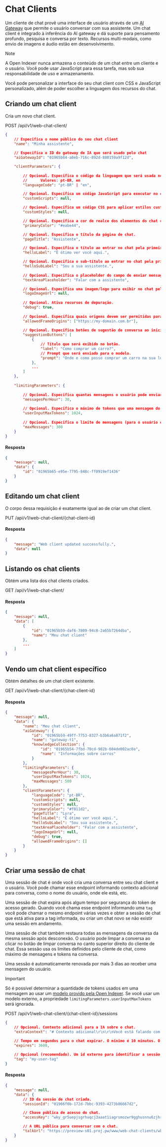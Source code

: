 # Chat Clients

Um cliente de chat provê uma interface de usuário através de um [AI Gateway](/docs/entities/ai-gateway) que permite o usuário conversar com sua assistente. Um chat client é integrado à inferência do AI gateway e dá suporte para pensamento profundo, pesquisa e conversa por texto. Recursos multi-modais, como envio de imagens e áudio estão em desenvolvimento.

> [!NOTE]
>
> A Open Indexer nunca armazena o conteúdo de um chat entre um cliente e o usuário. Você pode usar JavaScript para essa tarefa, mas sob sua responsabilidade de uso e armazenamento.

Você pode personalizar a interface do seu chat client com CSS e JavaScript personalizado, além de poder escolher a linguagem dos recursos do chat.

## Criando um chat client

Cria um novo chat client.

<div class="request-item get">
    <span>POST</span>
    <span>
        /api/v1/web-chat-client/
    </span>
</div>

```json
{
    // Especifica o nome público do seu chat client
    "name": "Minha assistente",
    
    // Especifica o ID do gateway de IA que será usado pelo chat
    "aiGatewayId": "01965b64-a8eb-716c-892d-880159a9f12d",

    "clientParameters": {
        
        // Opcional. Especifica o código da linguagem que será usada no chat para maioria dos elementos, como mensagens de erro, botões, etc.
        //      Valores: pt-BR, en
        "languageCode": "pt-BR" | "en",

        // Opcional. Especifica um código JavaScript para executar no chat.
        "customScripts": null,

        // Opcional. Especifica um código CSS para aplicar estilos customizados no chat.
        "customStyles": null,

        // Opcional. Especifica a cor de realce dos elementos do chat client.
        "primaryColor": "#eabe44",

        // Opcional. Especifica o título da página de chat.
        "pageTitle": "Assistente",

        // Opcional. Especifica o título ao entrar no chat pela primeira vez.
        "helloLabel": "É ótimo ver você aqui.",

        // Opcional. Especifica o sub-título ao entrar no chat pela primeira vez.
        "helloSubLabel": "Sou a sua assistente.",
        
        // Opcional. Especifica o placeholder do campo de enviar mensagem.
        "textAreaPlaceholder": "Falar com a assistente",

        // Opcional. Especifica uma imagem/logo para exibir no chat pela primeira vez.
        "logoImageUrl": null,
        
        // Opcional. Ativa recursos de depuração.
        "debug": true,
        
        // Opcional. Especifica quais origens devem ser permitidas para embutir o cliente de chat em um iframe. Se esse campo estiver vazio, qualquer origem será aceita.
        "allowedFrameOrigins": ["https://my-domain.com.br"],
        
        // Opcional. Especifica botões de sugestão de conversa ao iniciar uma nova sessão de chat. Você pode adicionar quantos botões quiser, mas o aconselhável é até 3 botões.
        "suggestionButtons": [
            {
                // Título que será exibido no botão.
                "label": "Como comprar um carro?",
                // Prompt que será enviado para o modelo.
                "prompt": "Onde e como posso comprar um carro na sua loja?"
            },
            ...
        ]
    },
    
    "limitingParameters": {
        
        // Opcional. Especifica quantas mensagens o usuário pode enviar por hora no chat. Essa opção é rastreada pelo userTag da sessão.
        "messagesPerHour": 30,
        
        // Opcional. Especifica o máximo de tokens que uma mensagem do usuário pode conter. Esse campo só é válido quando usado em modelos integrados ao Open Indexer.
        "userInputMaxTokens": 1024,
        
        // Opcional. Especifica o limite de mensagens (para o usuário e IA) que uma sessão pode ter.
        "maxMessages": 300
    }
}
```

#### Resposta

```json
{
    "message": null,
    "data": {
        "id": "01965b65-e95e-7795-848c-ff0919ef1436"
    }
}
```

## Editando um chat client

O corpo dessa requisição é exatamente igual ao de criar um chat client.

<div class="request-item get">
    <span>PUT</span>
    <span>
        /api/v1/web-chat-client/<span>{chat-client-id}</span>
    </span>
</div>

#### Resposta

```json
{
    "message": "Web client updated successfully.",
    "data": null
}
```

## Listando os chat clients

Obtém uma lista dos chat clients criados.

<div class="request-item get">
    <span>GET</span>
    <span>
        /api/v1/web-chat-client/
    </span>
</div>

#### Resposta

```json
{
    "message": null,
    "data": [
        {
            "id": "01965b59-daf6-7809-94c8-2a65b7264dba",
            "name": "Meu chat client"
        },
        ...
    ]
}
```

## Vendo um chat client específico

Obtém detalhes de um chat client existente.

<div class="request-item get">
    <span>GET</span>
    <span>
        /api/v1/web-chat-client/<span>{chat-client-id}</span>
    </span>
</div>

#### Resposta

```json
{
    "message": null,
    "data": {
        "name": "Meu chat client",
        "aiGateway": {
            "id": "01965b59-49ff-7753-8327-b3b6a6a871f2",
            "name": "gateway-t1",
            "knowledgeCollection": {
                "id": "01965b54-7fbd-70cd-982b-604de002ac0a",
                "name": "Informações sobre carros"
            }
        },
        "limitingParameters": {
            "messagesPerHour": 30,
            "userInputMaxTokens": 1024,
            "maxMessages": 500
        },
        "clientParameters": {
            "languageCode": "pt-BR",
            "customScripts": null,
            "customStyles": null,
            "primaryColor": "#f011d2",
            "pageTitle": "Lyra",
            "helloLabel": "É ótimo ver você aqui.",
            "helloSubLabel": "Sou sua assistente.",
            "textAreaPlaceholder": "Falar com a assistente",
            "logoImageUrl": null,
            "debug": true,
            "allowedFrameOrigins": []
        }
    }
}
```

## Criar uma sessão de chat

Uma sessão de chat é onde você cria uma conversa entre seu chat client e o usuário. Você pode chamar esse endpoint informando contexto adicional para conversa, como o nome do usuário, onde ele está, etc.

Uma sessão de chat expira após algum tempo por segurança do token de acesso gerado. Quando você chama esse endpoint informando uma `tag` você pode chamar o mesmo endpoint várias vezes e obter a sessão de chat que está ativa para a tag informada, ou criar um chat novo se não existir uma sessão em andamento.

Uma sessão de chat também restaura todas as mensagens da conversa da mesma sessão após desconexão. O usuário pode limpar a conversa ao clicar no botão de limpar conversa no canto superior direito do cliente de chat. Essa sessão usa os limites definidos pelo cliente de chat, como máximo de mensagens e tokens na conversa.

Uma sessão é automaticamente renovada por mais 3 dias ao receber uma mensagem do usuário.

> [!IMPORTANT]
>
> Só é possível determinar a quantidade de tokens usados em uma mensagem ao usar um [modelo provido pela Open Indexer](/docs/models). Se você usar um modelo externo, a propriedade `limitingParameters.userInputMaxTokens` será ignorada.

<div class="request-item post">
    <span>POST</span>
    <span>
        /api/v1/web-chat-client/<span>{chat-client-id}</span>/sessions
    </span>
</div>

```json
{
    // Opcional. Contexto adicional para a IA sobre o chat.
    "extraContext": "# Contexto adicional\r\n\r\nVocê está falando com Eduardo.",
    
    // Tempo em segundos para o chat expirar. O mínimo é 10 minutos. O máximo é 30 dias.
    "expires": 3600,

    // Opcional (recomendado). Um id externo para identificar a sessão posteriormente e reaproveitá-la sempre que chamar o mesmo endpoint. Pode ser o ID do usuário do seu banco de dados ou uma string que facilite a identificação desse chat posteriormente.
    "tag": "my-user-tag"
}
```

#### Resposta

```json
{
    "message": null,
    "data": {
        // ID da sessão de chat criada.
        "sessionId": "01966f0b-172d-7bbc-9393-4273b86667d2",

        // Chave pública de acesso do chat.
        "accessKey": "wky_gr5uepjsgrhuqcj3aaat1iagrsmozwr9gghusnnu6zjhrsyures5xoe",

        // A URL pública para conversar com o chat.
        "talkUrl": "https://preview-s01.proj.pw/www/web-chat-clients/wky_gr5uepjsgrhuqcj3aaat1iagrsmozwr9gghusnnu6zjhrsyures5xoe"
    }
}
```